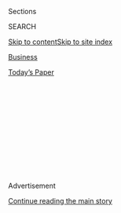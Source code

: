 <div id="app">

<div>

<div>

<div>

<div class="NYTAppHideMasthead css-1q2w90k e1suatyy0">

<div class="section css-ui9rw0 e1suatyy2">

<div class="css-eph4ug er09x8g0">

<div class="css-6n7j50">

</div>

<span class="css-1dv1kvn">Sections</span>

<div class="css-10488qs">

<span class="css-1dv1kvn">SEARCH</span>

</div>

[Skip to content](#site-content)[Skip to site
index](#site-index)

</div>

<div id="masthead-section-label" class="css-1wr3we4 eaxe0e00">

[Business](https://www.nytimes3xbfgragh.onion/section/business)

</div>

<div class="css-10698na e1huz5gh0">

</div>

</div>

<div id="masthead-bar-one" class="section hasLinks css-15hmgas e1csuq9d3">

<div class="css-uqyvli e1csuq9d0">

</div>

<div class="css-1uqjmks e1csuq9d1">

</div>

<div class="css-9e9ivx">

[](https://myaccount.nytimes3xbfgragh.onion/auth/login?response_type=cookie&client_id=vi)

</div>

<div class="css-1bvtpon e1csuq9d2">

[Today’s
Paper](https://www.nytimes3xbfgragh.onion/section/todayspaper)

</div>

</div>

</div>

</div>

<div data-aria-hidden="false">

<div id="site-content" data-role="main">

<div>

<div class="css-1aor85t" style="opacity:0.000000001;z-index:-1;visibility:hidden">

<div class="css-1hqnpie">

<div class="css-epjblv">

<span class="css-17xtcya">[Business](/section/business)</span><span class="css-x15j1o">|</span><span class="css-fwqvlz">Winfrey
Breaks New Ground With
Magazine</span>

</div>

<div class="css-k008qs">

<div class="css-1iwv8en">

<span class="css-18z7m18"></span>

<div>

</div>

</div>

<span class="css-1n6z4y"></span>

<div class="css-1705lsu">

<div class="css-4xjgmj">

<div class="css-4skfbu" data-role="toolbar" data-aria-label="Social Media Share buttons, Save button, and Comments Panel with current comment count" data-testid="share-tools">

  - 
  - 
  - 
  - 
    
    <div class="css-6n7j50">
    
    </div>

  - 

</div>

</div>

</div>

</div>

</div>

</div>

<div id="NYT_TOP_BANNER_REGION" class="css-13pd83m">

</div>

<div id="top-wrapper" class="css-1sy8kpn">

<div id="top-slug" class="css-l9onyx">

Advertisement

</div>

[Continue reading the main
story](#after-top)

<div class="ad top-wrapper" style="text-align:center;height:100%;display:block;min-height:250px">

<div id="top" class="place-ad" data-position="top" data-size-key="top">

</div>

</div>

<div id="after-top">

</div>

</div>

<div id="sponsor-wrapper" class="css-1hyfx7x">

<div id="sponsor-slug" class="css-19vbshk">

Supported by

</div>

[Continue reading the main
story](#after-sponsor)

<div id="sponsor" class="ad sponsor-wrapper" style="text-align:center;height:100%;display:block">

</div>

<div id="after-sponsor">

</div>

</div>

<div class="css-1vkm6nb ehdk2mb0">

# Winfrey Breaks New Ground With Magazine

</div>

<div class="css-xt80pu e12qa4dv0">

<div class="css-18e8msd">

<div class="css-vp77d3 epjyd6m0">

<div class="css-1baulvz">

By [<span class="css-1baulvz last-byline" itemprop="name">Alex
Kuczynski</span>](https://www.nytimes3xbfgragh.onion/by/alex-kuczynski)

</div>

</div>

  - April 3,
    2000

  - 
    
    <div class="css-4xjgmj">
    
    <div class="css-d8bdto" data-role="toolbar" data-aria-label="Social Media Share buttons, Save button, and Comments Panel with current comment count" data-testid="share-tools">
    
      - 
      - 
      - 
      - 
        
        <div class="css-6n7j50">
        
        </div>
    
      - 
    
    </div>
    
    </div>

</div>

</div>

<div class="section meteredContent css-1r7ky0e" name="articleBody" itemprop="articleBody">

<div class="css-j3uhc5">

<div class="css-1ve50l5">

<div class="css-tgs79b">

<div>

<div class="css-udpjq9">

See the article in its original context from  
April 3, 2000, <span>Section C,</span> Page
1<span class="css-iry6ay"></span>[Buy
Reprints](https://store.nytimes3xbfgragh.onion/collections/new-york-times-page-reprints?utm_source=nytimes&utm_medium=article-page&utm_campaign=reprints)

</div>

<div class="css-1nq039c">

[View on
timesmachine](http://timesmachine.nytimes3xbfgragh.onion/timesmachine/2000/04/03/587800.html)

</div>

<div class="css-1gus26i">

TimesMachine is an exclusive benefit for home delivery and digital
subscribers.

</div>

</div>

</div>

</div>

</div>

<div class="css-1fanzo5 StoryBodyCompanionColumn">

<div class="css-53u6y8">

You would have to live under a rock in a particularly desolate stretch
of the Sahara to not know who Oprah Winfrey is.

The talk show she started in 1985, ''The Oprah Winfrey Show,'' is seen
by 22 million viewers a week in the United States and is broadcast in
119 countries. She is an Oscar-nominated actress. And in what is perhaps
the truest measure of celebrity in America, the fluctuations of her
weight are chronicled almost weekly in the nation's tabloids.

In the magazine industry, though, Ms. Winfrey is known for selling more
magazines than bikini-clad models, Internet billionaires or even
pregnant actresses.

Her record is auspicious. When Ms. Winfrey appeared on the cover of In
Style in November 1998, it was that magazine's best-selling issue ever,
with almost 900,000 copies in newsstand sales. She was on the cover of
Vogue the prior month, selling 810,000 copies on newsstands, and of Good
Housekeeping in December, selling 1.4 million copies on the newsstand --
best sellers for both magazines for that year.

</div>

</div>

<div class="css-1fanzo5 StoryBodyCompanionColumn">

<div class="css-53u6y8">

So when Ms. Winfrey announced last year that her company, Harpo Inc.,
and Hearst Magazines, a division of the Hearst Corporation, would start
a magazine using her name and image, it made sense. Ms. Winfrey gets a
new audience -- one that is both younger and more affluent than the one
that watches her talk show, said Alyce Alston, the magazine's publisher.
And Hearst gets to use the Oprah Winfrey brand to sell magazines.

The magazine, which will arrive on newsstands on April 17, is, after
months of Hearst teeth-gnashing, called O: The Oprah Magazine. It is, as
Ms. Winfrey describes it, ''a personal growth guide'' for women 25 to
49. And Ms. Winfrey said that her first few months working on the
magazine were a period of personal growth for her, because she learned
that even fame cannot inure one from the slings and arrows -- or plain
squabbling -- of a magazine start-up.

''This magazine is the book that I never wrote,'' Ms. Winfrey said on
Friday afternoon, after a television taping. ''It's an opportunity every
month to use my voice, but also to share what I have learned from other
people's wisdom. It's about challenging readers, inspiring them and
getting them to figure out what's important.''

What is important to Hearst is that the magazine be a successful
newsstand sale -- Hearst has bought 50,000 racks in supermarkets
nationwide -- but that it also generate millions of dollars in
advertising revenue.

Roberta Garfinkle, director of print advertising at McCann-Erickson,
said that would not be an issue for now.

</div>

</div>

<div class="css-1fanzo5 StoryBodyCompanionColumn">

<div class="css-53u6y8">

''She is what every woman wants to be when they grow up,'' Ms. Garfinkle
said. ''She transcends race and class. And probably most categories of
advertisers.''

The first issue carries a hefty 166 pages of advertising; the entire
magazine, with editorial content, is 324 pages, Ms. Alston, the
publisher, said. Advertisers include technology companies like Microsoft
and Hewlett-Packard, fashion designers like Carolina Herrera and Calvin
Klein, mass-market retailers like J. C. Penney, Schering-Plough, maker
of the allergy drug Claritin, and automakers like Toyota and General
Motors.

Ms. Winfrey's level of personal involvement is such that she will not
allow certain types of advertisers -- tobacco companies, for instance --
in the magazine. And her involvement in the editorial process, she said,
has not been easy.

''Doing the TV show is like breathing to me,'' she said. ''I do not find
that stressful at all. But this is the most stressed I have been since I
first started working in TV and they assigned me to cover a city council
meeting and I didn't know what they were talking about.''

A famous perfectionist, Ms. Winfrey asked that articles be rewritten as
late as three weeks ago, staff members said.

''I do know that if I read a piece and if I think the writing is
condescending, I do know how to say, 'Find another writer,' '' Ms.
Winfrey said. ''And that has happened a couple of times.''

She also fought with the staff of the magazine late in the process of
selling ad pages to move the table of contents from the position it
occupies in most women's magazines -- 20 or so pages in, so readers will
have to sift through many pages of advertising -- to the front.

</div>

</div>

<div class="css-1fanzo5 StoryBodyCompanionColumn">

<div class="css-53u6y8">

''I said, 'Of course we're not going to have the table of contents so
far in you can't find it and people think the whole thing is about ads,'
'' Ms. Winfrey said. ''Everyone said, 'Oh, the pages are already sold,'
and certain advertisers refuse to be after the T.O.C. I said, 'No, I am
here to represent the reader. And we don't want to go to Page 18.' So
we're sitting at the meeting, and everyone said, 'So where do you want
it to be?' I said, 'Page 2.' '' The table of contents will now appear on
Page 2.

And the process of editing the magazine has been fraught with
territorial issues. Because Ms. Winfrey required a liaison between her
and the magazine's editors, she asked that her friend Gayle King act in
an editorial capacity, making choices for Ms. Winfrey when she was
unavailable.

Ms. King, in turn, had to make editorial choices with Ellen Levine, the
editor in chief of Good Housekeeping, who is shepherding the magazine at
Hearst, and Ellen Kunes, the editor in chief of O: The Oprah Magazine.

There were too many cooks in the kitchen at times; two weeks ago, Ms.
Winfrey flew the editorial staff to Miami on her private jet and invited
everyone to her house on Fisher's Island, one of Miami's most posh
resorts, to dance and eat brunch and generally clear the air. At one
point, several staff members complained loudly about the diffusion of
editorial vision.

''The problem has been that we are on a learning curve,'' Ms. Winfrey
said. ''And the problem is that Ellen Kunes does not really know me. She
is trying to get to know me. That is part of the reason I had the
retreat, to say to them, 'Look, I know that to you guys the Oprah name
is a brand. But for me, it is my life, it's the way I live my life, and
the way I behave and everything I stand for.' The retreat was to sync
ourselves up.''

Ms. Kunes said: ''She and I are partners. My job is basically to make
sure that what she sees and wants to work and have in the magazine
happens. It is surprisingly straightforward.''

One area of possible contention is how Hearst, which owns Women.com and
a piece of the Lifetime Television cable network, and Oxygen Media,
which is building Internet sites and cable television properties for
women and is backed in part by Ms. Winfrey, will all promote the
magazine.

</div>

</div>

<div class="css-1fanzo5 StoryBodyCompanionColumn">

<div class="css-53u6y8">

Earlier this year, Ms. Winfrey called a meeting that included Geraldine
Laybourne, the chairwoman and chief executive of Oxygen and several
Hearst Magazine executives, including Ms. Levine.

''It was the big white elephant in the room,'' Ms. Winfrey said. ''But
we have worked it out for now. One will promote the other.'' Oxygen will
promote the magazine on the Oxygen Web site, and Oprah.com, which is an
Oxygen Web site, will have a link to the magazine's Web site.

Most important, Ms. Winfrey said, the magazine should not be construed
as her preparation for leaving television.

''Gee whizzer,'' Ms. Winfrey said. ''No way. The Oprah show is the
mother lode.''

She added, ''And it's so much less stressful.''

</div>

</div>

</div>

<div>

</div>

<div>

</div>

<div>

</div>

<div>

<div id="bottom-wrapper" class="css-1ede5it">

<div id="bottom-slug" class="css-l9onyx">

Advertisement

</div>

[Continue reading the main
story](#after-bottom)

<div id="bottom" class="ad bottom-wrapper" style="text-align:center;height:100%;display:block;min-height:90px">

</div>

<div id="after-bottom">

</div>

</div>

</div>

</div>

</div>

## Site Index

<div>

</div>

## Site Information Navigation

  - [© <span>2020</span> <span>The New York Times
    Company</span>](https://help.nytimes3xbfgragh.onion/hc/en-us/articles/115014792127-Copyright-notice)

<!-- end list -->

  - [NYTCo](https://www.nytco.com/)
  - [Contact
    Us](https://help.nytimes3xbfgragh.onion/hc/en-us/articles/115015385887-Contact-Us)
  - [Work with us](https://www.nytco.com/careers/)
  - [Advertise](https://nytmediakit.com/)
  - [T Brand Studio](http://www.tbrandstudio.com/)
  - [Your Ad
    Choices](https://www.nytimes3xbfgragh.onion/privacy/cookie-policy#how-do-i-manage-trackers)
  - [Privacy](https://www.nytimes3xbfgragh.onion/privacy)
  - [Terms of
    Service](https://help.nytimes3xbfgragh.onion/hc/en-us/articles/115014893428-Terms-of-service)
  - [Terms of
    Sale](https://help.nytimes3xbfgragh.onion/hc/en-us/articles/115014893968-Terms-of-sale)
  - [Site
    Map](https://spiderbites.nytimes3xbfgragh.onion)
  - [Help](https://help.nytimes3xbfgragh.onion/hc/en-us)
  - [Subscriptions](https://www.nytimes3xbfgragh.onion/subscription?campaignId=37WXW)

</div>

</div>

</div>

</div>
